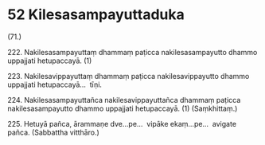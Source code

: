 

# 52 Kilesasampayuttaduka


(71.)

222\. Nakilesasampayuttaṃ dhammaṃ paṭicca nakilesasampayutto dhammo uppajjati hetupaccayā. (1)

223\. Nakilesavippayuttaṃ dhammaṃ paṭicca nakilesavippayutto dhammo uppajjati hetupaccayā…  tīṇi.

224\. Nakilesasampayuttañca nakilesavippayuttañca dhammaṃ paṭicca nakilesasampayutto dhammo uppajjati hetupaccayā. (1) (Saṃkhittaṃ.)

225\. Hetuyā pañca, ārammaṇe dve…pe…  vipāke ekaṃ…pe…  avigate pañca. (Sabbattha vitthāro.)



